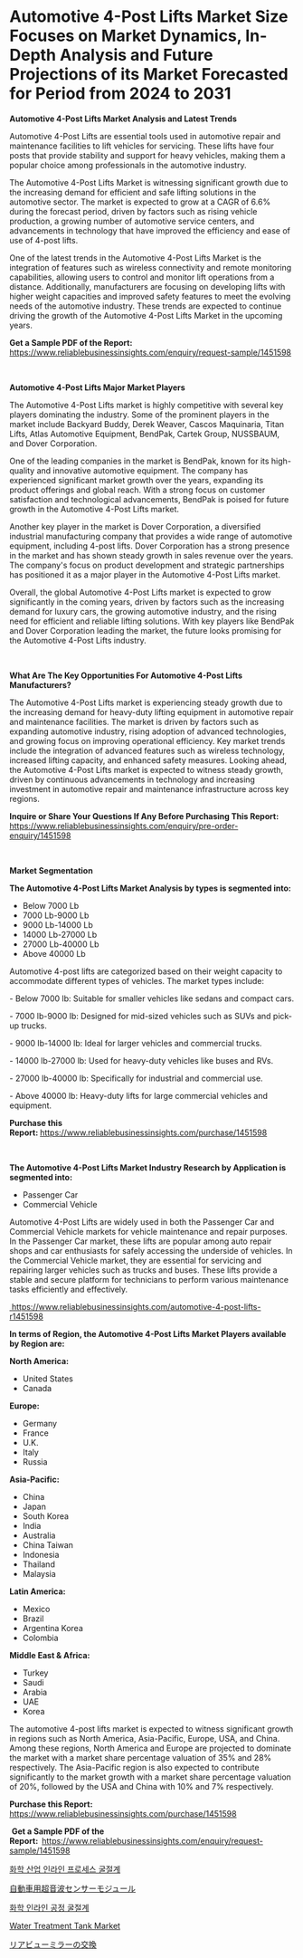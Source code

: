 <p><h1>Automotive 4-Post Lifts Market Size Focuses on Market Dynamics, In-Depth Analysis and Future Projections of its Market Forecasted for Period from 2024 to 2031</h1></p><p><strong>Automotive 4-Post Lifts Market Analysis and Latest Trends</strong></p>
<p><p>Automotive 4-Post Lifts are essential tools used in automotive repair and maintenance facilities to lift vehicles for servicing. These lifts have four posts that provide stability and support for heavy vehicles, making them a popular choice among professionals in the automotive industry.</p><p>The Automotive 4-Post Lifts Market is witnessing significant growth due to the increasing demand for efficient and safe lifting solutions in the automotive sector. The market is expected to grow at a CAGR of 6.6% during the forecast period, driven by factors such as rising vehicle production, a growing number of automotive service centers, and advancements in technology that have improved the efficiency and ease of use of 4-post lifts.</p><p>One of the latest trends in the Automotive 4-Post Lifts Market is the integration of features such as wireless connectivity and remote monitoring capabilities, allowing users to control and monitor lift operations from a distance. Additionally, manufacturers are focusing on developing lifts with higher weight capacities and improved safety features to meet the evolving needs of the automotive industry. These trends are expected to continue driving the growth of the Automotive 4-Post Lifts Market in the upcoming years.</p></p>
<p><strong>Get a Sample PDF of the Report:&nbsp;</strong> <a href="https://www.reliablebusinessinsights.com/enquiry/request-sample/1451598">https://www.reliablebusinessinsights.com/enquiry/request-sample/1451598</a></p>
<p>&nbsp;</p>
<p><strong>Automotive 4-Post Lifts Major Market Players</strong></p>
<p><p>The Automotive 4-Post Lifts market is highly competitive with several key players dominating the industry. Some of the prominent players in the market include Backyard Buddy, Derek Weaver, Cascos Maquinaria, Titan Lifts, Atlas Automotive Equipment, BendPak, Cartek Group, NUSSBAUM, and Dover Corporation.</p><p>One of the leading companies in the market is BendPak, known for its high-quality and innovative automotive equipment. The company has experienced significant market growth over the years, expanding its product offerings and global reach. With a strong focus on customer satisfaction and technological advancements, BendPak is poised for future growth in the Automotive 4-Post Lifts market.</p><p>Another key player in the market is Dover Corporation, a diversified industrial manufacturing company that provides a wide range of automotive equipment, including 4-post lifts. Dover Corporation has a strong presence in the market and has shown steady growth in sales revenue over the years. The company's focus on product development and strategic partnerships has positioned it as a major player in the Automotive 4-Post Lifts market.</p><p>Overall, the global Automotive 4-Post Lifts market is expected to grow significantly in the coming years, driven by factors such as the increasing demand for luxury cars, the growing automotive industry, and the rising need for efficient and reliable lifting solutions. With key players like BendPak and Dover Corporation leading the market, the future looks promising for the Automotive 4-Post Lifts industry.</p></p>
<p>&nbsp;</p>
<p><strong>What Are The Key Opportunities For Automotive 4-Post Lifts Manufacturers?</strong></p>
<p><p>The Automotive 4-Post Lifts market is experiencing steady growth due to the increasing demand for heavy-duty lifting equipment in automotive repair and maintenance facilities. The market is driven by factors such as expanding automotive industry, rising adoption of advanced technologies, and growing focus on improving operational efficiency. Key market trends include the integration of advanced features such as wireless technology, increased lifting capacity, and enhanced safety measures. Looking ahead, the Automotive 4-Post Lifts market is expected to witness steady growth, driven by continuous advancements in technology and increasing investment in automotive repair and maintenance infrastructure across key regions.</p></p>
<p><strong>Inquire or Share Your Questions If Any Before Purchasing This Report:</strong> <a href="https://www.reliablebusinessinsights.com/enquiry/pre-order-enquiry/1451598">https://www.reliablebusinessinsights.com/enquiry/pre-order-enquiry/1451598</a></p>
<p>&nbsp;</p>
<p><strong>Market Segmentation</strong></p>
<p><strong>The Automotive 4-Post Lifts Market Analysis by types is segmented into:</strong></p>
<p><ul><li>Below 7000 Lb</li><li>7000 Lb-9000 Lb</li><li>9000 Lb-14000 Lb</li><li>14000 Lb-27000 Lb</li><li>27000 Lb-40000 Lb</li><li>Above 40000 Lb</li></ul></p>
<p><p>Automotive 4-post lifts are categorized based on their weight capacity to accommodate different types of vehicles. The market types include:</p><p>- Below 7000 lb: Suitable for smaller vehicles like sedans and compact cars.</p><p>- 7000 lb-9000 lb: Designed for mid-sized vehicles such as SUVs and pick-up trucks.</p><p>- 9000 lb-14000 lb: Ideal for larger vehicles and commercial trucks.</p><p>- 14000 lb-27000 lb: Used for heavy-duty vehicles like buses and RVs.</p><p>- 27000 lb-40000 lb: Specifically for industrial and commercial use.</p><p>- Above 40000 lb: Heavy-duty lifts for large commercial vehicles and equipment.</p></p>
<p><strong>Purchase this Report:&nbsp;</strong><a href="https://www.reliablebusinessinsights.com/purchase/1451598">https://www.reliablebusinessinsights.com/purchase/1451598</a></p>
<p>&nbsp;</p>
<p><strong>The Automotive 4-Post Lifts Market Industry Research by Application is segmented into:</strong></p>
<p><ul><li>Passenger Car</li><li>Commercial Vehicle</li></ul></p>
<p><p>Automotive 4-Post Lifts are widely used in both the Passenger Car and Commercial Vehicle markets for vehicle maintenance and repair purposes. In the Passenger Car market, these lifts are popular among auto repair shops and car enthusiasts for safely accessing the underside of vehicles. In the Commercial Vehicle market, they are essential for servicing and repairing larger vehicles such as trucks and buses. These lifts provide a stable and secure platform for technicians to perform various maintenance tasks efficiently and effectively.</p></p>
<p><a href="https://www.reliablebusinessinsights.com/automotive-4-post-lifts-r1451598">&nbsp;https://www.reliablebusinessinsights.com/automotive-4-post-lifts-r1451598</a></p>
<p><strong>In terms of Region, the Automotive 4-Post Lifts Market Players available by Region are:</strong></p>
<p>
    <p> <strong> North America: </strong>
        <ul>
            <li>United States</li>
            <li>Canada</li>
        </ul>
        </p> 
    <p> <strong> Europe: </strong>
        <ul>
            <li>Germany</li>
            <li>France</li>
            <li>U.K.</li>
            <li>Italy</li>
            <li>Russia</li>
        </ul>
        </p> 
    <p> <strong> Asia-Pacific: </strong>
        <ul>
            <li>China</li>
            <li>Japan</li>
            <li>South Korea</li>
            <li>India</li>
            <li>Australia</li>
            <li>China Taiwan</li>
            <li>Indonesia</li>
            <li>Thailand</li>
            <li>Malaysia</li>
        </ul>
        </p> 
    <p> <strong> Latin America: </strong>
        <ul>
            <li>Mexico</li>
            <li>Brazil</li>
            <li>Argentina Korea</li>
            <li>Colombia</li>
        </ul>
        </p> 
    <p> <strong> Middle East & Africa: </strong>
        <ul>
            <li>Turkey</li>
            <li>Saudi</li>
            <li>Arabia</li>
            <li>UAE</li>
            <li>Korea</li>
        </ul>
    </p>
    </p>
<p><p>The automotive 4-post lifts market is expected to witness significant growth in regions such as North America, Asia-Pacific, Europe, USA, and China. Among these regions, North America and Europe are projected to dominate the market with a market share percentage valuation of 35% and 28% respectively. The Asia-Pacific region is also expected to contribute significantly to the market growth with a market share percentage valuation of 20%, followed by the USA and China with 10% and 7% respectively.</p></p>
<p><strong>Purchase this Report: </strong><a href="https://www.reliablebusinessinsights.com/purchase/1451598">https://www.reliablebusinessinsights.com/purchase/1451598</a></p>
<p>&nbsp;<strong>Get a Sample PDF of the Report:&nbsp;&nbsp;</strong><a href="https://www.reliablebusinessinsights.com/enquiry/request-sample/1451598">https://www.reliablebusinessinsights.com/enquiry/request-sample/1451598</a></p>
<p><strong></strong></p>
<p><p><a href="https://github.com/EthaWolf/Market-Research-Report-List-1/blob/main/4554782175084.md">화학 산업 인라인 프로세스 굴절계</a></p><p><a href="https://github.com/Alenaieme/Market-Research-Report-List-1/blob/main/3157977162632.md">自動車用超音波センサーモジュール</a></p><p><a href="https://github.com/kvbohdfy111/Market-Research-Report-List-1/blob/main/9538276175085.md">화학 인라인 공정 굴절계</a></p><p><a href="https://github.com/claudianurdin/Market-Research-Report-List-1/blob/main/water-treatment-tank-market.md">Water Treatment Tank Market</a></p><p><a href="https://github.com/klon646/Market-Research-Report-List-2/blob/main/6854747162631.md">リアビューミラーの交換</a></p></p>